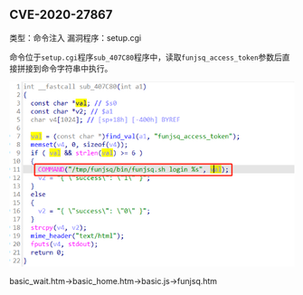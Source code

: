 ## CVE-2020-27867
类型：命令注入
漏洞程序：setup.cgi

命令位于`setup.cgi`程序`sub_407C80`程序中，读取`funjsq_access_token`参数后直接拼接到命令字符串中执行。

![](images/Pasted%20image%2020230821094354.png)


basic_wait.htm->basic_home.htm->basic.js->funjsq.htm








